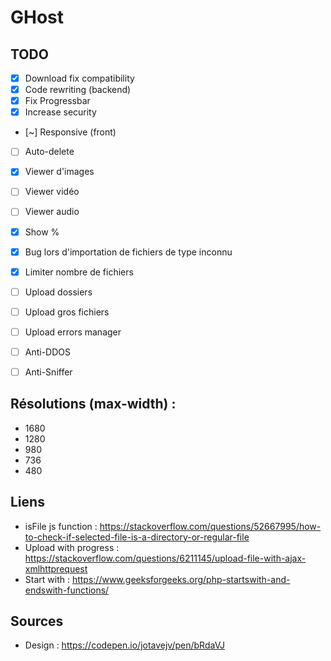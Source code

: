 # GHost
## TODO
* [x] Download fix compatibility
* [x] Code rewriting (backend)
* [x] Fix Progressbar
* [x] Increase security
* [~] Responsive (front)
* [ ] Auto-delete

* [x] Viewer d'images
* [ ] Viewer vidéo
* [ ] Viewer audio

* [x] Show %
* [x] Bug lors d'importation de fichiers de type inconnu
* [x] Limiter nombre de fichiers

* [ ] Upload dossiers
* [ ] Upload gros fichiers
* [ ] Upload errors manager

* [ ] Anti-DDOS
* [ ] Anti-Sniffer

## Résolutions (max-width) :
- 1680
- 1280
- 980
- 736
- 480

## Liens
* isFile js function : https://stackoverflow.com/questions/52667995/how-to-check-if-selected-file-is-a-directory-or-regular-file
* Upload with progress : https://stackoverflow.com/questions/6211145/upload-file-with-ajax-xmlhttprequest
* Start with : https://www.geeksforgeeks.org/php-startswith-and-endswith-functions/

## Sources
* Design : https://codepen.io/jotavejv/pen/bRdaVJ